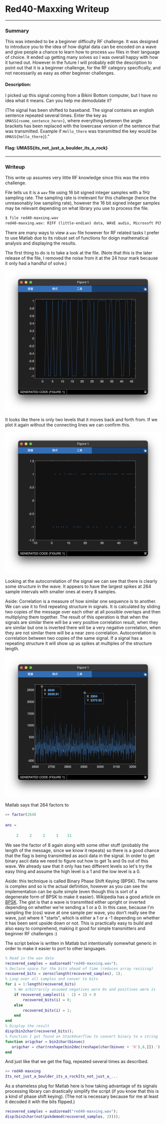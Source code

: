 # Red40-Maxxing Writeup
---

### Summary

This was intended to be a beginner difficulty RF challenge. It was designed to introduce you to the idea of how digital data can be encoded on a wave and give people a chance to learn how to process `wav` files in their language of choice. It ended up getting many solves so I was overall happy with how it turned out. However in the future I will probably edit the description to point out that it is a beginner challenge, for the RF category specifically, and not necessarily as easy as other beginner challenges.

#### Description: 
I picked up this signal coming from a Bikini Bottom computer, but I have no idea what it means. Can you help me demodulate it?

(The signal has been shifted to baseband. The signal contains an english sentence repeated several times. Enter the key as `UMASS{<some_sentence_here>}`, where everything between the angle brackets has been replaced with the lowercase version of the sentence that was transmitted. Example if `Hello_there` was transmitted the key would be `UMASS{hello_there}`)."

#### Flag: UMASS{its_not_just_a_boulder_its_a_rock}

---

### Writeup

This write up assumes very little RF knowledge since this was the intro challenge.

File tells us it is a `wav` file using 16 bit signed integer samples with a 1Hz sampling rate. The sampling rate is irrelevant for this challenge (hence the unreasonably low sampling rate), however the 16 bit signed integer samples may be relevant depending on what library you use to process the file.

```sh
$ file red40-maxxing.wav 
red40-maxxing.wav: RIFF (little-endian) data, WAVE audio, Microsoft PCM, 16 bit, mono 1 Hz
```

There are many ways to view a `wav` file however for RF related tasks I prefer to use Matlab due to its robust set of functions for doign mathematical analysis and displaying the results.

The first thing to do is to take a look at the file. (Note that this is the later release of the file, I removed the noise from it at the 24 hour mark because it only had a handful of solve.) 

![alt text](image.png)

It looks like there is only two levels that it moves back and forth from. If we plot it again without the connecting lines we can confirm this.

![alt text](image-1.png)

Looking at the autocorrelation of the signal we can see that there is clearly some structure in the wave. It appears to have the largest spikes at 264 sample intervals with smaller ones at every 8 samples.

Aside: Correlation is a measure of how similar one sequence is to another. We can use it to find repeating structure in signals. It is calculated by sliding two copies of the message over each other at all possible overlaps and then multiplying them together. The result of this operation is that when the signals are similar there will be a very positive correlation result, when they are similar but one is inverted there will be a very negative correlation, when they are not similar there will be a near zero correlation. Autocorrelation is correlation between two copies of the same signal. If a signal has a repeating structure it will show up as spikes at multiples of the structure length.

![alt text](image-2.png)

Matlab says that 264 factors to

```matlab
>> factor(264)

ans =

     2     2     2     3    11
```

We see the factor of 8 again along with some other stuff (probably the length of the message, since we know it repeats) so there is a good chance that the flag is being transmitted as ascii data in the signal. In order to get binary ascii data we need to figure out how to get 1s and 0s out of this wave. We already saw that it only has two different levels so let's try the easy thing and assume the high level is a 1 and the low level is a 0.

Aside: this technique is called Binary Phase Shift Keying (BPSK). The name is complex and so is the actual definition, however as you can see the implementation can be quite simple (even though this is sort of a degenerate form of BPSK to make it easier). Wikipedia has a good article on [BPSK](https://en.wikipedia.org/wiki/Phase-shift_keying). The gist is that a wave is transmitted either upright or inverted depending on whether we're sending a 1 or a 0. In this case, because I'm sampling the (cos) wave at one sample per wave, you don't really see the wave, just where it "starts", which is either a 1 or a -1 depending on whether it has been sent upside down or not. This is practically easy to build and also easy to comprehend, making it good for simple transmitters and beginner RF challenges :)

The script below is written in Matlab but intentionally somewhat generic in order to make it easier to port to other languages.

```matlab
% Read in the wav data
recovered_samples = audioread("red40-maxxing.wav");
% Declare space for the bits ahead of time (reduces array resizing)
recovered_bits = zeros(length(recovered_samples), 1);
% Loop over all samples and conver to bits
for i = 1:length(recovered_bits)
    % We arbitrarily assumed negatives were 0s and positives were 1s
    if recovered_samples((i - 1) + 1) < 0
        recovered_bits(i) = 0;
    else
        recovered_bits(i) = 1;
    end
end
% Display the result
disp(bin2char(recovered_bits));
% Function I got found on StackOverflow to convert binary to a string
function origchar = bin2char(binvec)
   origchar = char(reshape(bin2dec(reshape(char(binvec + '0'),8,[]).'),1,[]));
end
```

And just like that we get the flag, repeated several times as described.

```matlab
>> red40-maxxing
Its_not_just_a_boulder_its_a_rockIts_not_just_a_...
```

As a shameless plug for Matlab here is how taking advantage of its signals processing library can drastically simplify the script (if you know that this is a kind of phase shift keying). (The not is necessary because for me at least it decoded it with the bits flipped.)

```matlab
recovered_samples = audioread("red40-maxxing.wav");
disp(bin2char(not(pskdemod(recovered_samples, 2))));
```